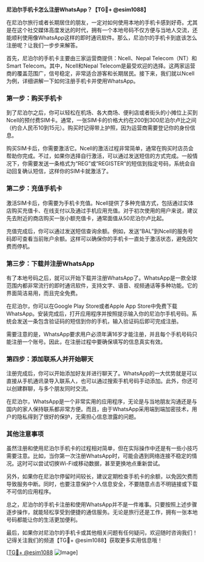 **尼泊尔手机卡怎么注册WhatsApp？【TG💪+ @esim1088】**

在尼泊尔旅行或者长期居住的朋友，一定对如何使用本地的手机卡感到好奇。尤其是在这个社交媒体高度发达的时代，拥有一个本地号码不仅方便与当地人交流，还能顺利使用像WhatsApp这样的即时通讯软件。那么，尼泊尔的手机卡到底该怎么注册呢？让我们一步步来解答。

首先，尼泊尔的手机卡主要由三家运营商提供：Ncell、Nepal Telecom（NT）和Smart Telecom。其中，Ncell和Nepal Telecom是最受欢迎的选择。这两家运营商的覆盖范围广，信号稳定，非常适合游客和长期居民。接下来，我们就以Ncell为例，详细讲解一下如何注册手机卡并使用WhatsApp。

### 第一步：购买手机卡

到了尼泊尔之后，你可以轻松在机场、各大商场、便利店或者街头的小摊位上买到Ncell的预付费SIM卡。通常，一张SIM卡的价格大约在200到300尼泊尔卢比之间（约合人民币10到15元）。购买时记得带上护照，因为运营商需要登记你的身份信息。

购买SIM卡后，你需要激活它。Ncell的激活过程非常简单，通常在购买时店员会帮助你完成。不过，如果你选择自行激活，可以通过发送短信的方式完成。一般情况下，你需要发送一条格式为“REG”或“REGISTER”的短信到指定号码，系统会自动回复确认短信，这样你的SIM卡就激活了。

### 第二步：充值手机卡

激活SIM卡后，你需要为手机卡充值。Ncell提供了多种充值方式，包括通过实体店购买充值卡、在线支付以及通过手机应用充值。对于初次使用的用户来说，建议先去附近的商店购买一张小额充值卡，通常面值从50尼泊尔卢比起。

充值完成后，你可以通过发送短信查询余额。例如，发送“BAL”到Ncell的服务号码即可查看当前账户余额。这样可以确保你的手机卡一直处于激活状态，避免因欠费而停机。

### 第三步：下载并注册WhatsApp

有了本地号码之后，就可以开始下载并注册WhatsApp了。WhatsApp是一款全球范围内都非常流行的即时通讯软件，支持文字、语音、视频通话等多种功能。它的界面简洁易用，而且完全免费。

在尼泊尔，你可以在Google Play Store或者Apple App Store中免费下载WhatsApp。安装完成后，打开应用程序并按照提示输入你的尼泊尔手机号码。系统会发送一条包含验证码的短信到你的手机，输入验证码后即可完成注册。

需要注意的是，WhatsApp要求用户必须年满16岁才能注册，并且每个手机号码只能注册一个账号。因此，在注册过程中要确保填写的信息真实有效。

### 第四步：添加联系人并开始聊天

注册完成后，你可以开始添加好友并进行聊天了。WhatsApp的一大优势就是可以直接从手机通讯录导入联系人，也可以通过搜索手机号码手动添加。此外，你还可以创建群聊，与多个朋友同时交流。

在尼泊尔，WhatsApp是一个非常实用的应用程序，无论是与当地朋友沟通还是与国内的家人保持联系都非常方便。而且，由于WhatsApp采用端到端加密技术，用户的隐私得到了很好的保护，无需担心信息泄露的问题。

### 其他注意事项

虽然注册和使用尼泊尔手机卡的过程相对简单，但在实际操作中还是有一些小技巧需要注意。比如，当你第一次注册WhatsApp时，可能会遇到网络连接不稳定的情况。这时可以尝试切换Wi-Fi或移动数据，甚至更换地点重新尝试。

另外，如果你在尼泊尔停留时间较长，建议定期检查手机卡的余额，以免因欠费而导致服务中断。同时，也要注意保护个人信息安全，不要随意点击不明链接或下载不可信的应用程序。

总之，尼泊尔的手机卡注册和使用WhatsApp并不是一件难事。只要按照上述步骤逐步操作，就能轻松享受到便捷的通信服务。无论是旅行还是工作，拥有一张本地号码都能让你的生活更加便利。

最后，如果你对尼泊尔的手机卡或其他相关问题有任何疑问，欢迎随时咨询我们！记得关注我们的频道【TG💪+ @esim1088】获取更多实用信息哦！

[[TG💪+ @esim1088](https://t.me/s/esim1088) ![Image](https://i.postimg.cc/4NQfJmqS/Snipaste-2025-05-13-00-14-12.png)]